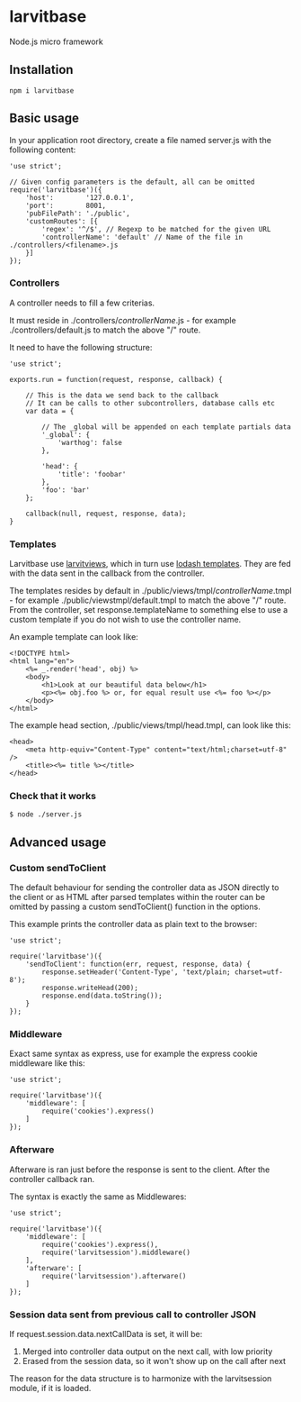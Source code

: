 # larvitbase

Node.js micro framework

## Installation

    npm i larvitbase

## Basic usage

In your application root directory, create a file named server.js with the following content:

    'use strict';

    // Given config parameters is the default, all can be omitted
    require('larvitbase')({
    	'host':        '127.0.0.1',
    	'port':        8001,
    	'pubFilePath': './public',
    	'customRoutes': [{
    		'regex': '^/$', // Regexp to be matched for the given URL
    		'controllerName': 'default' // Name of the file in ./controllers/<filename>.js
    	}]
    });

### Controllers

A controller needs to fill a few criterias.

It must reside in ./controllers/_controllerName_.js - for example ./controllers/default.js to match the above "/" route.

It need to have the following structure:

    'use strict';

    exports.run = function(request, response, callback) {

    	// This is the data we send back to the callback
    	// It can be calls to other subcontrollers, database calls etc
    	var data = {

            // The _global will be appended on each template partials data
            '_global': {
                'warthog': false
            },

    		'head': {
    			'title': 'foobar'
    		},
    		'foo': 'bar'
    	};

    	callback(null, request, response, data);
    }

### Templates

Larvitbase use [larvitviews](https://github.com/larvit/larvitviews), which in turn use [lodash templates](https://lodash.com/docs#template). They are fed with the data sent in the callback from the controller.

The templates resides by default in ./public/views/tmpl/_controllerName_.tmpl - for example ./public/viewstmpl/default.tmpl to match the above "/" route. From the controller, set response.templateName to something else to use a custom template if you do not wish to use the controller name.

An example template can look like:

    <!DOCTYPE html>
    <html lang="en">
    	<%= _.render('head', obj) %>
    	<body>
    		<h1>Look at our beautiful data below</h1>
    		<p><%= obj.foo %> or, for equal result use <%= foo %></p>
    	</body>
    </html>

The example head section, ./public/views/tmpl/head.tmpl, can look like this:

    <head>
    	<meta http-equiv="Content-Type" content="text/html;charset=utf-8" />
    	<title><%= title %></title>
    </head>

### Check that it works

    $ node ./server.js

## Advanced usage

### Custom sendToClient

The default behaviour for sending the controller data as JSON directly to the client or as HTML after parsed templates within the router can be omitted by passing a custom sendToClient() function in the options.

This example prints the controller data as plain text to the browser:

    'use strict';

    require('larvitbase')({
    	'sendToClient': function(err, request, response, data) {
    		response.setHeader('Content-Type', 'text/plain; charset=utf-8');
    		response.writeHead(200);
    		response.end(data.toString());
    	}
    });

### Middleware

Exact same syntax as express, use for example the express cookie middleware like this:

    'use strict';

    require('larvitbase')({
    	'middleware': [
    		require('cookies').express()
    	]
    });

### Afterware

Afterware is ran just before the response is sent to the client. After the controller callback ran.

The syntax is exactly the same as Middlewares:

    'use strict';

    require('larvitbase')({
    	'middleware': [
    		require('cookies').express(),
    		require('larvitsession').middleware()
    	],
    	'afterware': [
    		require('larvitsession').afterware()
    	]
    });

### Session data sent from previous call to controller JSON

If request.session.data.nextCallData is set, it will be:

1. Merged into controller data output on the next call, with low priority
2. Erased from the session data, so it won't show up on the call after next

The reason for the data structure is to harmonize with the larvitsession module, if it is loaded.
